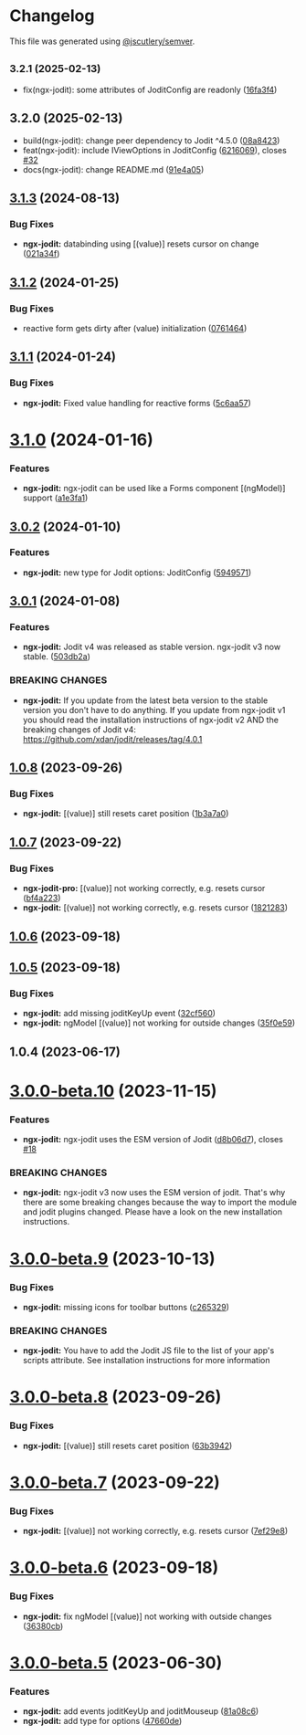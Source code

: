 # Changelog

This file was generated using [@jscutlery/semver](https://github.com/jscutlery/semver).

## <small>3.2.1 (2025-02-13)</small>

* fix(ngx-jodit): some attributes of JoditConfig are readonly ([16fa3f4](https://github.com/julianpoemp/ngx-jodit/commit/16fa3f4))



## 3.2.0 (2025-02-13)

* build(ngx-jodit): change peer dependency to Jodit ^4.5.0 ([08a8423](https://github.com/julianpoemp/ngx-jodit/commit/08a8423))
* feat(ngx-jodit): include IViewOptions in JoditConfig ([6216069](https://github.com/julianpoemp/ngx-jodit/commit/6216069)), closes [#32](https://github.com/julianpoemp/ngx-jodit/issues/32)
* docs(ngx-jodit): change README.md ([91e4a05](https://github.com/julianpoemp/ngx-jodit/commit/91e4a05))



## [3.1.3](https://github.com/julianpoemp/ngx-jodit/compare/ngx-jodit-3.1.2...ngx-jodit-3.1.3) (2024-08-13)


### Bug Fixes

* **ngx-jodit:** databinding using [(value)] resets cursor on change ([021a34f](https://github.com/julianpoemp/ngx-jodit/commit/021a34f5494a0fc71ad27e46f2de812cc537fbb6))



## [3.1.2](https://github.com/julianpoemp/ngx-jodit/compare/ngx-jodit-3.1.1...ngx-jodit-3.1.2) (2024-01-25)


### Bug Fixes

* reactive form gets dirty after (value) initialization ([0761464](https://github.com/julianpoemp/ngx-jodit/commit/07614646f931448c437c10dc9cb7ca9d619e0af4))



## [3.1.1](https://github.com/julianpoemp/ngx-jodit/compare/ngx-jodit-3.1.0...ngx-jodit-3.1.1) (2024-01-24)


### Bug Fixes

* **ngx-jodit:** Fixed value handling for reactive forms ([5c6aa57](https://github.com/julianpoemp/ngx-jodit/commit/5c6aa574a443bb8eff2faf85072504020fce1fb3))



# [3.1.0](https://github.com/julianpoemp/ngx-jodit/compare/ngx-jodit-3.0.2...ngx-jodit-3.1.0) (2024-01-16)


### Features

* **ngx-jodit:** ngx-jodit can be used like a Forms component [(ngModel)] support ([a1e3fa1](https://github.com/julianpoemp/ngx-jodit/commit/a1e3fa104c2624c2f8da02be4d9d56b56c0c7af5))



## [3.0.2](https://github.com/julianpoemp/ngx-jodit/compare/ngx-jodit-3.0.1...ngx-jodit-3.0.2) (2024-01-10)


### Features

* **ngx-jodit:** new type for Jodit options: JoditConfig ([5949571](https://github.com/julianpoemp/ngx-jodit/commit/5949571ca3ab29de885292e0cbf948a6fd5a658c))



## [3.0.1](https://github.com/julianpoemp/ngx-jodit/compare/ngx-jodit-3.0.0-beta.10...ngx-jodit-3.0.1) (2024-01-08)


### Features

* **ngx-jodit:** Jodit v4 was released as stable version. ngx-jodit v3 now stable. ([503db2a](https://github.com/julianpoemp/ngx-jodit/commit/503db2adea178177551160863715b4baa2f28c9c))


### BREAKING CHANGES

* **ngx-jodit:** If you update from the latest beta version to the
stable version you don't have to do anything. If you update from
ngx-jodit v1 you should read the installation instructions of ngx-jodit
v2 AND the breaking changes of Jodit v4:
https://github.com/xdan/jodit/releases/tag/4.0.1



## [1.0.8](https://github.com/julianpoemp/ngx-jodit/compare/ngx-jodit-3.0.0-beta.7...ngx-jodit-1.0.8) (2023-09-26)


### Bug Fixes

* **ngx-jodit:** [(value)] still resets caret position ([1b3a7a0](https://github.com/julianpoemp/ngx-jodit/commit/1b3a7a0a4e47faa491c3fe4c2f98d7abb8c7fa44))



## [1.0.7](https://github.com/julianpoemp/ngx-jodit/compare/ngx-jodit-3.0.0-beta.6...ngx-jodit-1.0.7) (2023-09-22)


### Bug Fixes

* **ngx-jodit-pro:** [(value)] not working correctly, e.g. resets cursor ([bf4a223](https://github.com/julianpoemp/ngx-jodit/commit/bf4a223dabeda5dc91cb1b1456804296da9aeefa))
* **ngx-jodit:** [(value)] not working correctly, e.g. resets cursor ([1821283](https://github.com/julianpoemp/ngx-jodit/commit/182128372ffb21b4be5b7b6907b063800e71a9ce))



## [1.0.6](https://github.com/julianpoemp/ngx-jodit/compare/ngx-jodit-1.0.5...ngx-jodit-1.0.6) (2023-09-18)



## [1.0.5](https://github.com/julianpoemp/ngx-jodit/compare/ngx-jodit-3.0.0-beta.5...ngx-jodit-1.0.5) (2023-09-18)


### Bug Fixes

* **ngx-jodit:** add missing joditKeyUp event ([32cf560](https://github.com/julianpoemp/ngx-jodit/commit/32cf560452a623543ad178bc1f2dd93357ecd9ca))
* **ngx-jodit:** ngModel [(value)] not working for outside changes ([35f0e59](https://github.com/julianpoemp/ngx-jodit/commit/35f0e5906781fd9b1665d875485a1e9c6811ab47))



## 1.0.4 (2023-06-17)



# [3.0.0-beta.10](https://github.com/julianpoemp/ngx-jodit/compare/ngx-jodit-3.0.0-beta.9...ngx-jodit-3.0.0-beta.10) (2023-11-15)


### Features

* **ngx-jodit:** ngx-jodit uses the ESM version of Jodit ([d8b06d7](https://github.com/julianpoemp/ngx-jodit/commit/d8b06d7fdb34320bda58b9b95bcd3ee24d4aa8c5)), closes [#18](https://github.com/julianpoemp/ngx-jodit/issues/18)


### BREAKING CHANGES

* **ngx-jodit:** ngx-jodit v3 now uses the ESM version of jodit. That's
why there are some breaking changes because the way to import the module
and jodit plugins changed. Please have a look on the new installation
instructions.



# [3.0.0-beta.9](https://github.com/julianpoemp/ngx-jodit/compare/ngx-jodit-3.0.0-beta.8...ngx-jodit-3.0.0-beta.9) (2023-10-13)


### Bug Fixes

* **ngx-jodit:** missing icons for toolbar buttons ([c265329](https://github.com/julianpoemp/ngx-jodit/commit/c26532988d92b3ad402d62327452d779c5ccfc81))


### BREAKING CHANGES

* **ngx-jodit:** You have to add the Jodit JS file to the list of your
app's scripts attribute. See installation instructions for more
information



# [3.0.0-beta.8](https://github.com/julianpoemp/ngx-jodit/compare/ngx-jodit-3.0.0-beta.7...ngx-jodit-3.0.0-beta.8) (2023-09-26)


### Bug Fixes

* **ngx-jodit:** [(value)] still resets caret position ([63b3942](https://github.com/julianpoemp/ngx-jodit/commit/63b39423148a157cbbc6e82ad537668edeb288b3))



# [3.0.0-beta.7](https://github.com/julianpoemp/ngx-jodit/compare/ngx-jodit-3.0.0-beta.6...ngx-jodit-3.0.0-beta.7) (2023-09-22)


### Bug Fixes

* **ngx-jodit:** [(value)] not working correctly, e.g. resets cursor ([7ef29e8](https://github.com/julianpoemp/ngx-jodit/commit/7ef29e81cf6656128326fee1354d67cf03be1d69))



# [3.0.0-beta.6](https://github.com/julianpoemp/ngx-jodit/compare/ngx-jodit-3.0.0-beta.5...ngx-jodit-3.0.0-beta.6) (2023-09-18)


### Bug Fixes

* **ngx-jodit:** fix ngModel [(value)] not working with outside changes ([36380cb](https://github.com/julianpoemp/ngx-jodit/commit/36380cbce5c8a58fdb1032e4c0934172a174cd10))



# [3.0.0-beta.5](https://github.com/julianpoemp/ngx-jodit/compare/ngx-jodit-3.0.0-beta.4...ngx-jodit-3.0.0-beta.5) (2023-06-30)


### Features

* **ngx-jodit:** add events joditKeyUp and joditMouseup ([81a08c6](https://github.com/julianpoemp/ngx-jodit/commit/81a08c66dc2eb9b79e047c2608294fa0f8e25e43))
* **ngx-jodit:** add type for options ([47660de](https://github.com/julianpoemp/ngx-jodit/commit/47660de12399e4510502f996cd7779c38bfa6660))

